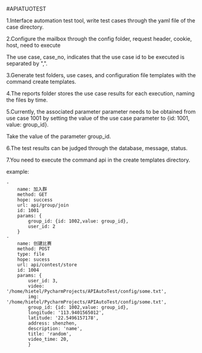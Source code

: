 #APIATUOTEST

1.Interface automation test tool, write test cases through the yaml file of the case directory.

2.Configure the mailbox through the config folder, request header, cookie, host, need to execute

The use case, case_no, indicates that the use case id to be executed is separated by ",".

3.Generate test folders, use cases, and configuration file templates with the command create templates.

4.The reports folder stores the use case results for each execution, naming the files by time.

5.Currently, the associated parameter parameter needs to be obtained from use case 1001 by setting the value of the use case parameter to {id: 1001, value: group_id}.

Take the value of the parameter group_id.

6.The test results can be judged through the database, message, status.

7.You need to execute the command api in the create templates directory.


example:

    -
        name: 加入群
        method: GET
        hope: success
        url: api/group/join
        id: 1001
        params: {
            group_id: {id: 1002,value: group_id},
            user_id: 2
        }
    -
        name: 创建比赛
        method: POST
        type: file
        hope: sucess
        url: api/contest/store
        id: 1004
        params: {
            user_id: 3,
            video: '/home/hietel/PycharmProjects/APIAutoTest/config/some.txt',
            img: '/home/hietel/PycharmProjects/APIAutoTest/config/some.txt',
            group_id: {id: 1002,value: group_id},
            longitude: '113.9401565012',
            latitude: '22.5496157178',
            address: shenzhen,
            description: 'name',
            title: 'random',
            video_time: 20,
            }